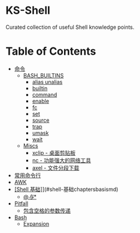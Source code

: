 # KS-Shell
Curated collection of useful Shell knowledge points.

Table of Contents
=================

   * [命令](#命令)
      * [BASH_BUILTINS](#bash_builtins)
         * [alias unalias](#alias-unalias)
         * [builtin](#builtin)
         * [command](#command)
         * [enable](#enable)
         * [fc](#fc)
         * [set](#set)
         * [source](#source)
         * [trap](#trap)
         * [umask](#umask)
         * [wait](#wait)
      * [Miscs](#miscs)
         * [xclip - 桌面剪贴板](#xclip---桌面剪贴板)
         * [nc - 功能强大的网络工具](#nc---功能强大的网络工具)
         * [axel - 文件分段下载](#axel---文件分段下载)
   * [<a href="chapters/CMD_Line.md">常用命令行</a>](#常用命令行)
   * [<a href="chapters/AWK.md">AWK</a>](#awk)
   * [[Shell 基础]](chapters/Basis.md)](#shell-基础chaptersbasismd)
      * [$@与$*](#与)
   * [<a href="chapters/Pitfall.md">Pitfall</a>](#pitfall)
      * [包含空格的参数传递](#包含空格的参数传递)
   * [<a href="chapters/Bash.md">Bash</a>](#bash)
      * [Expansion](#expansion)


